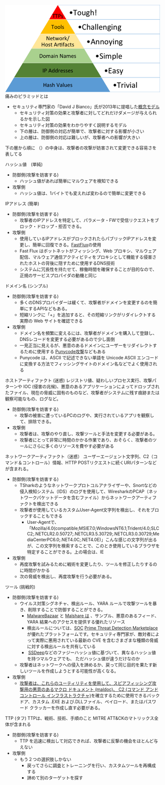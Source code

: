 
![](https://raw.githubusercontent.com/crum7/Obsidian/main/TryHackMe_Memo/SOC_Level1/images/Pasted%20image%2020241229102736.png)
痛みのピラミッドとは
- セキュリティ専門家の「David J Bianco」氏が2013年に提唱した[概念モデル](https://codebook.machinarecord.com/threat-intelligence/16581/#reference)
	- セキュリティ対策の効果と攻撃者に対してどれだけダメージが与えられるかを示した図
	- セキュリティ対策の効果をわかりやすく説明するモデル
	- 下の層は、防御側の対応が簡単で、攻撃者に対する影響が小さい
	- 上の層は、防御側の対応は難しいが、攻撃者への影響が大きい

下の層から順に
（）の中身は、攻撃者の攻撃が妨害されて変更できる容易さを表してる

ハッシュ値　(単純)
- 防御側(攻撃を妨害する) 
	- ハッシュ値があれば簡単にマルウェアを検知できる
- 攻撃側
	- ハッシュ値は、1バイトでも変えれば変わるので簡単に変更できる

IPアドレス (簡単)
- 防御側(攻撃を妨害する) 
	- 攻撃者のIPアドレスを特定して、パラメータ・FWで受信リクエストをブロック・ドロップ・拒否できる。
- 攻撃側
	- 使用しているIPアドレスがブロックされたらパブリックIPアドレスを変更し、簡単に回復できる。[FastFlux](https://unit42.paloaltonetworks.jp/fast-flux-101/)の使用
	- Fast Flux はボットネットがフィッシング、Web プロキシ、マルウェア配信、マルウェア通信アクティビティをプロキシとして機能する侵害されたホストの背後に隠すために使用するDNS技術
	- システムに冗長性を持たせて、稼働時間を確保することが目的なので、正規のサービスプロパイダの動機と同じ

ドメイン名 (シンプル)
- 防御側(攻撃を妨害する) 
	- 多くのDNSプロバイダーは緩くて、攻撃者がドメインを変更するのを簡単にするAPIなどもある。
	- 短縮リンクに「+」を追加すると、その短縮リンクがリダイレクトする実際の Web サイトを確認できる
- 攻撃側
	- ドメイン名を頻繁に変えるには、攻撃者がドメインを購入して登録し、DNSレコードを変更する必要があるので少し面倒
	- 一見正当に見えるが、悪意のあるドメインにユーザーをリダイレクトするために使用する [Punycode攻撃](https://www.jamf.com/blog/punycode-attacks/)などもある
	- Punycode は、ASCII で記述できない単語を Unicode ASCII エンコードに変換する方法でフィッシングサイトのドメイン名などでよく使用される

ホストアーティファクト	(迷惑)
レジストリ値、疑わしいプロセス実行、攻撃パターンや IOC (侵害の兆候)、悪意のあるアプリケーションによってドロップされたファイル、現在の脅威に固有のものなど、攻撃者がシステムに残す痕跡または観察可能なもの、ログなど。
- 防御側(攻撃を妨害する) 
	- 攻撃の被害に遭っているPCのログや、実行されているアプリを観察して、排除できる。
- 攻撃側
	- 攻撃者は、攻撃のやり直し、攻撃ツールと手法を変更する必要がある。
	- 攻撃者にとって非常に時間のかかる作業であり、おそらく、攻撃者のツールにさらに多くのリソースを費やす必要がある

ネットワークアーティファクト（迷惑）
ユーザーエージェント文字列、C2（コマンド＆コントロール）情報、HTTP POSTリクエストに続くURIパターンなどが含まれる。
- 防御側(攻撃を妨害する) 
	- TSharkのようなネットワークプロトコルアナライザーや、Snortなどの侵入検知システム（IDS）のログを使用して、WiresharkのPCAP（ネットワークパケットデータを含むファイル）からネットワークアーティファクトを検出できる
	- 攻撃者が使用しているカスタムUser-Agent文字列を検出し、それをブロックすることもできる
		- User-Agentで、「Mozilla/4.0(compatible;MSIE7.0;WindowsNT6.1;Trident/4.0;SLCC2;.NETCLR2.0.50727;.NETCLR3.5.30729;.NETCLR3.0.30729;MediaCenterPC6.0;.NET4.0C;.NET4.0E)」こんな感じの文字列が出るが、この文字列を検索することで、このとき使用しているブラウザを特定することができる。上の場合は、IE
- 攻撃側
	- 再度攻撃を試みるために戦術を変更したり、ツールを修正したりするのに時間がかかる
	- 次の脅威を検出し、再度攻撃を行う必要がある。

ツール (挑戦的)
- 防御側(攻撃を妨害する) 
	- ウイルス対策シグネチャ、検出ルール、YARA ルールで攻撃ツールを暴き、削除することで防御することができる。
		- [MalwareBazaar](https://bazaar.abuse.ch/) と [Malshare は](https://malshare.com/) 、サンプル、悪意のあるフィード、YARA 結果へのアクセスを提供する優れたリソース
		- 検出ルールについては、[SOC](https://tdm.socprime.com/) [Prime Threat Detection Marketplace](https://tdm.socprime.com/)が優れたプラットフォームです。セキュリティ専門家が、敵対者によって実際に悪用されている最新の CVE を含むさまざまな種類の脅威に対する検出ルールを共有している
		-  [SSDeep](https://ssdeep-project.github.io/ssdeep/index.html)などのファジーハッシュ値に基づいて、異なるハッシュ値を持つマルウェアでも、 ただハッシュ値が違うだけなのか
	- 攻撃者はネットワークへの侵入を諦めるか、戻って同じ目的を果たす新しいツールを作成しようとする可能性が高くなる。
- 攻撃側
	- [攻撃者は、これらのユーティリティを使用して、スピアフィッシング攻撃用の悪意のあるマクロ ドキュメント (maldoc)、 C2 (コマンド アンド コントロール インフラストラクチャ)](https://www.varonis.com/blog/what-is-c2/)を確立するために使用できるバックドア、カスタム .EXE および.DLLファイル、ペイロード、またはパスワード クラッカーを作成し直す必要がある。


TTP  (タフ)
TTPは、戦術、技術、手順のこと
MITRE ATT&CKのマトリックス全体が含まれる
- 防御側(攻撃を妨害する) 
	- TTP を迅速に検出して対応できれば、攻撃者に反撃の機会をほとんど与えない
- 攻撃側
	- もう２つの選択肢しかない
		- 戻ってさらに調査とトレーニングを行い、カスタムツールを再構成する
		- 諦めて別のターゲットを探す
